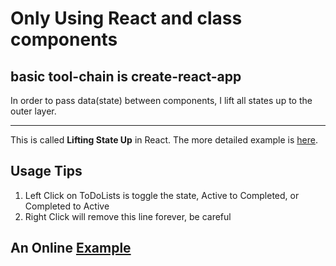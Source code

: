 # Only Using React and class components

## basic tool-chain is create-react-app

In order to pass data(state) between components, I lift all states up to the outer layer.

---

This is called **Lifting State Up** in React. The more detailed example is [here](https://reactjs.org/docs/lifting-state-up.html).

## Usage Tips

1. Left Click on ToDoLists is toggle the state, Active to Completed, or Completed to Active
2. Right Click will remove this line forever, be careful

## An Online [Example](http://todoapp1.jzh.surge.sh)
